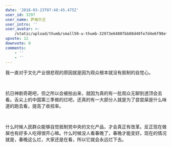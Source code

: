 ```yaml
---
date: '2018-03-23T07:48:45.475Z'
user_id: 3297
user_name: 萨格尔王
user_intro: ''
user_avatar: >-
    /static/upload/thumb/small50-u-thumb-32973e64807bb08d40fe7d4e6f98efac7945cbd69860.png
upvote: 12
downvote: 0
comments:
    - ''
    - ''
---
```


<div><p>我一直对于文化产业很悲观的原因就是因为观众根本就没有抵制的自觉心。</p><p><br></p><p>抗日神剧奇葩吧，但之所以会被拍出来，就因为真的有一批观众无聊到透顶会去看。舌尖上的中国第三季做的烂吧，还真的有一大部分人就是为了尝尝屎是什么味道的跑去看，提高了收视率。</p><p><br></p><p>什么时候人民群众能够自觉抵制党中央的文化产品，才会真正有改革。反正现在做屎也有好多人吃得很开心嘛。什么时候没人看春晚了，春晚才能变好。现在的情况就是，春晚这么烂，大家还是在看，所以它就会永远烂下去。</p></div>
